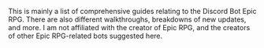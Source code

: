 This is mainly a list of comprehensive guides relating to the Discord Bot Epic RPG. There are also different walkthroughs, breakdowns of new updates, and more. I am not affiliated with the creator of Epic RPG, and the creators of other Epic RPG-related bots suggested here.
